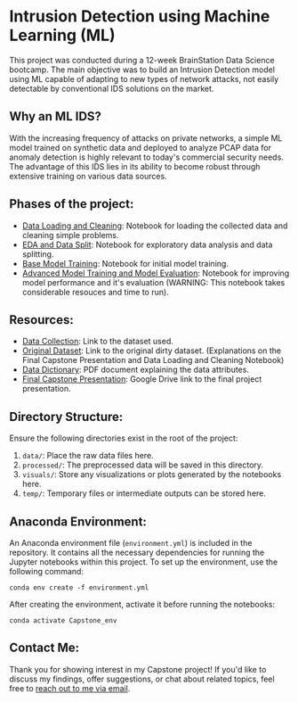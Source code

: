 # Intrusion Detection using Machine Learning (ML)

This project was conducted during a 12-week BrainStation Data Science bootcamp. The main objective was to build an Intrusion Detection model using ML capable of adapting to new types of network attacks, not easily detectable by conventional IDS solutions on the market.

## Why an ML IDS?

With the increasing frequency of attacks on private networks, a simple ML model trained on synthetic data and deployed to analyze PCAP data for anomaly detection is highly relevant to today's commercial security needs. The advantage of this IDS lies in its ability to become robust through extensive training on various data sources.

## Phases of the project:

- [Data Loading and Cleaning](https://github.com/MDSV9/capstone/blob/a5fe55f857adb9b0bcd7ba43d08d54ab39bd78c6/Notebooks/Data%20Loading%20and%20Cleaning.ipynb): Notebook for loading the collected data and cleaning simple problems.
- [EDA and Data Split](https://github.com/MDSV9/capstone/blob/a5fe55f857adb9b0bcd7ba43d08d54ab39bd78c6/Notebooks/EDA%20and%20Train-Test%20Split.ipynb): Notebook for exploratory data analysis and data splitting.
- [Base Model Training](https://github.com/MDSV9/capstone/blob/a5fe55f857adb9b0bcd7ba43d08d54ab39bd78c6/Notebooks/Base%20Model.ipynb): Notebook for initial model training.
- [Advanced Model Training and Model Evaluation](https://github.com/MDSV9/capstone/blob/460c9f0f321827ecf8a28f52a9942484bdbb52de/Notebooks/Advanced%20modeling%20and%20Model%20Evaluation.ipynb): Notebook for improving model performance and it's evaluation (WARNING: This notebook takes considerable resouces and time to run).

## Resources:

- [Data Collection](https://drive.google.com/drive/folders/1z0_TUUPjnYUQ5X1e-gOQl3xVd3b7gquG?usp=sharing): Link to the dataset used.
- [Original Dataset](https://www.unb.ca/cic/datasets/ids-2017.html): Link to the original dirty dataset. (Explanations on the Final Capstone Presentation and Data Loading and Cleaning Notebook)
- [Data Dictionary](https://github.com/MDSV9/capstone/blob/a5fe55f857adb9b0bcd7ba43d08d54ab39bd78c6/data-dict.pdf): PDF document explaining the data attributes.
- [Final Capstone Presentation](https://drive.google.com/file/d/1MsTl-ni7F6vQhnJILQsl6QTOkjTfItjM/view?usp=drive_link): Google Drive link to the final project presentation.

## Directory Structure:

Ensure the following directories exist in the root of the project:

1. `data/`: Place the raw data files here.
2. `processed/`: The preprocessed data will be saved in this directory.
3. `visuals/`: Store any visualizations or plots generated by the notebooks here.
4. `temp/`: Temporary files or intermediate outputs can be stored here.

## Anaconda Environment:

An Anaconda environment file (`environment.yml`) is included in the repository. It contains all the necessary dependencies for running the Jupyter notebooks within this project. To set up the environment, use the following command:

`conda env create -f environment.yml`

After creating the environment, activate it before running the notebooks:

`conda activate Capstone_env`

## Contact Me: 

Thank you for showing interest in my Capstone project! If you'd like to discuss my findings, offer suggestions, or chat about related topics, feel free to [reach out to me via email](mailto:moisesdsvera+capstone@gmail.com).

